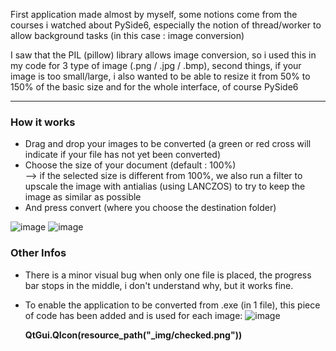 First application made almost by myself, some notions come from the courses i watched about PySide6, especially the notion of thread/worker to allow background tasks (in this case : image conversion)

I saw that the PIL (pillow) library allows image conversion, so i used this in my code for 3 type of image (.png / .jpg / .bmp), second things, if your image is too small/large, i also wanted to be able to resize it from 50% to 150% of the basic size and for the whole interface, of course PySide6

_________________________________

### How it works

- Drag and drop your images to be converted (a green or red cross will indicate if your file has not yet been converted)
- Choose the size of your document (default : 100%)  
        --> if the selected size is different from 100%, we also run a filter to upscale the image with antialias (using LANCZOS) to try to keep the image as similar as possible
- And press convert (where you choose the destination folder)

![image](https://github.com/user-attachments/assets/cb5e9f47-6af7-449f-bfc0-635fce6a004b) ![image](https://github.com/user-attachments/assets/f10f5176-67ac-4c60-95ea-1e668ff0a2a3)

### Other Infos
- There is a minor visual bug when only one file is placed, the progress bar stops in the middle, i don't understand why, but it works fine.
- To enable the application to be converted from .exe (in 1 file), this piece of code has been added and is used for each image:  ![image](https://github.com/user-attachments/assets/3f42e798-d8ec-4705-8097-16533fa59aa9)

  **QtGui.QIcon(resource_path("_img/checked.png"))**



